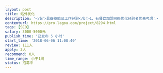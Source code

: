 ```yaml
---                
layout: post       
title: 站外优化           
description: '</br>具备技能及工作经验</br>1、有餐饮加盟网络优化经验者优先考虑；</br>2、有良好的文字功底，能撰写软文（伪原创）；</br>3、有良好的独立工作能力、沟通能力、团队协作能力。</br></br>岗位职责</br>1、熟悉百度搜索引擎；</br>2、精通网站推广知识，熟悉后台原理；</br>3、熟悉网站营销渠道，拥有较为丰富的网络推广经验和互联网资源；</br>4、善于利用多种网络推广手段，熟悉掌握BBS、B2B、QQ群、博客、软文、贴吧；</br>5、善于社区推广、问答平台等多种推广方式。</br>'     
contenturl: https://pro.lagou.com/project/8294.html      
tags: [SEO]            
salary: 3000-5000元          
publish_time: '已发布 5 小时'         
start_time: '2018-06-06 11:08:40'           
review: 111人                   
apply: 3人                   
recommend: 0人                   
time_range: 小于1周              
status: 招募中                  
---                 
```

